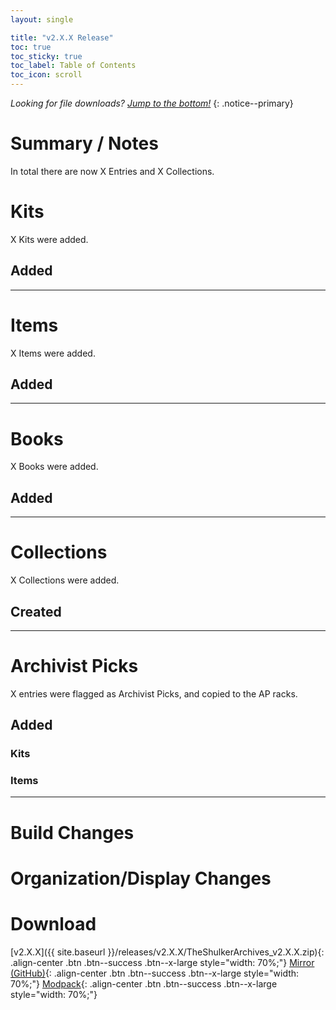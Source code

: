 ```yaml
---
layout: single

title: "v2.X.X Release"
toc: true
toc_sticky: true
toc_label: Table of Contents
toc_icon: scroll
---
```


*Looking for file downloads? [Jump to the bottom!](#download)*
{: .notice--primary}

# Summary / Notes
In total there are now X Entries and X Collections.

# Kits
X Kits were added.

## Added

***

# Items
X Items were added.

## Added

***

# Books
X Books were added.

## Added

***

# Collections
X Collections were added.

## Created

***

# Archivist Picks
X entries were flagged as Archivist Picks, and copied to the AP racks.

## Added
### Kits

### Items

***

# Build Changes

# Organization/Display Changes

# Download
[v2.X.X]({{ site.baseurl }}/releases/v2.X.X/TheShulkerArchives_v2.X.X.zip){: .align-center .btn .btn--success .btn--x-large style="width: 70%;"}
[Mirror (GitHub)](https://github.com/KadTheHunter/ShulkerArchives/releases/tag/v2.X.X){: .align-center .btn .btn--success .btn--x-large style="width: 70%;"}
[Modpack](https://modrinth.com/modpack/the-shulker-archives/version/2.X.X){: .align-center .btn .btn--success .btn--x-large style="width: 70%;"}